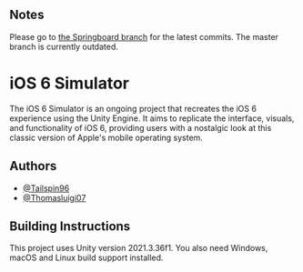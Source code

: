 ## Notes

Please go to [the Springboard branch](https://github.com/OSSimulation/iOS-6-Simulator/tree/Springboard) for the latest commits. The master branch is currently outdated.


# iOS 6 Simulator

The iOS 6 Simulator is an ongoing project that recreates the iOS 6 experience using the Unity Engine. It aims to replicate the interface, visuals, and functionality of iOS 6, providing users with a nostalgic look at this classic version of Apple's mobile operating system.
## Authors

- [@Tailspin96](https://www.youtube.com/@Tailspin96-ff1jb)
- [@Thomasluigi07](https://www.youtube.com/@Thomasluigi07)

## Building Instructions

This project uses Unity version 2021.3.36f1. You also need Windows, macOS and Linux build support installed.
